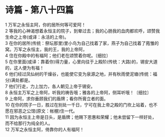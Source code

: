 # 诗篇 - 第八十四篇
  
 1 万军之永恒主阿，你的居所何等可爱阿！  
 2 等我的心神渴想着永恒主的院子，到晕过去；我的心肠我的血肉都欢呼，颂赞我生命之上帝(或译：永活的上帝)。  
 3 在你的居所(传统：祭坛那里)里小鸟为自己找着了家，燕子为自己找着了菢雏的窝。万军之永恒主，我的王，我的上帝阿，  
 4 住在你殿中的有福阿；他们老在颂赞着你呢。〔细拉〕  
 5 在你里面(或译：靠着你)得力量，心里向往于上殿阶(传统：大路)的，锡安大道的，这人便为有福！  
 6 他们经过凤仙树的干燥谷，也能使它变为泉源之地，并有秋雨使泥塘(传统：福分)满处都是。  
 7 他们行走，力上加力，各人朝见上帝于锡安。  
 8 永恒主万军之上帝阿，听我的祷告哦；雅各的上帝阿，侧耳听哦！〔细拉〕  
 9 上帝阿，求你垂顾我们的盾牌；看你所膏立者的面。  
 10 在你的院子一日，胜过在别处一千日，宁可在我上帝之殿的门坎上站着，也不愿在邪恶之公馆(原文：帐棚)住一代。  
 11 因为永恒主上帝是日头，是盾牌；他赐下恩惠和荣耀；他未尝留下一样好处，而不给那行为纯全的人。  
 12 万军之永恒主阿，倚靠你的人有福阿！